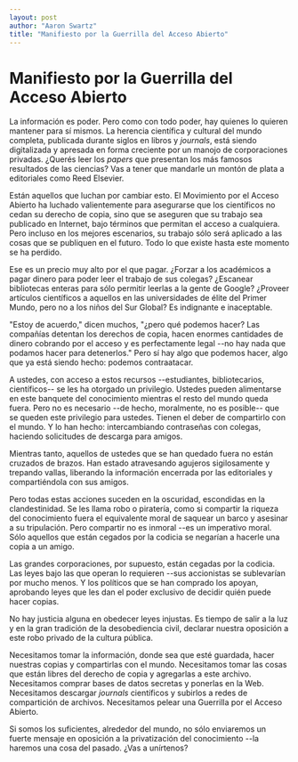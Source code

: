 ```yaml
---
layout: post
author: "Aaron Swartz"
title: "Manifiesto por la Guerrilla del Acceso Abierto"
---
```


Manifiesto por la Guerrilla del Acceso Abierto
==============================================

La información es poder. Pero como con todo poder, hay quienes lo quieren
mantener para sí mismos. La herencia científica y cultural del mundo completa,
publicada durante siglos en libros y _journals_, está siendo digitalizada
y apresada en forma creciente por un manojo de corporaciones privadas. ¿Querés
leer los _papers_ que presentan los más famosos resultados de las ciencias? Vas
a tener que mandarle un montón de plata a editoriales como Reed Elsevier.

Están aquellos que luchan por cambiar esto. El Movimiento por el Acceso Abierto
ha luchado valientemente para asegurarse que los científicos no cedan su
derecho de copia, sino que se aseguren que su trabajo sea publicado en
Internet, bajo términos que permitan el acceso a cualquiera. Pero incluso en
los mejores escenarios, su trabajo sólo será aplicado a las cosas que se
publiquen en el futuro. Todo lo que existe hasta este momento se ha perdido.

Ese es un precio muy alto por el que pagar. ¿Forzar a los académicos a pagar
dinero para poder leer el trabajo de sus colegas? ¿Escanear bibliotecas enteras
para sólo permitir leerlas a la gente de Google? ¿Proveer artículos científicos
a aquellos en las universidades de élite del Primer Mundo, pero no a los niños
del Sur Global? Es indignante e inaceptable.

"Estoy de acuerdo," dicen muchos, "¿pero qué podemos hacer? Las compañías
detentan los derechos de copia, hacen enormes cantidades de dinero cobrando por
el acceso y es perfectamente legal --no hay nada que podamos hacer para
detenerlos." Pero sí hay algo que podemos hacer, algo que ya está siendo hecho:
podemos contraatacar.

A ustedes, con acceso a estos recursos --estudiantes, bibliotecarios,
científicos-- se les ha otorgado un privilegio. Ustedes pueden alimentarse en
este banquete del conocimiento mientras el resto del mundo queda fuera. Pero no
es necesario --de hecho, moralmente, no es posible-- que se queden este
privilegio para ustedes. Tienen el deber de compartirlo con el mundo. Y lo han
hecho: intercambiando contraseñas con colegas, haciendo solicitudes de descarga
para amigos.

Mientras tanto, aquellos de ustedes que se han quedado fuera no están cruzados
de brazos. Han estado atravesando agujeros sigilosamente y trepando vallas,
liberando la información encerrada por las editoriales y compartiéndola con sus
amigos.

Pero todas estas acciones suceden en la oscuridad, escondidas en la
clandestinidad. Se les llama robo o piratería, como si compartir la riqueza del
conocimiento fuera el equivalente moral de saquear un barco y asesinar a su
tripulación. Pero compartir no es inmoral --es un imperativo moral. Sólo
aquellos que están cegados por la codicia se negarían a hacerle una copia a un
amigo.

Las grandes corporaciones, por supuesto, están cegadas por la codicia. Las
leyes bajo las que operan lo requieren --sus accionistas se sublevarían por
mucho menos. Y los políticos que se han comprado los apoyan, aprobando leyes
que les dan el poder exclusivo de decidir quién puede hacer copias.

No hay justicia alguna en obedecer leyes injustas. Es tiempo de salir a la luz
y en la gran tradición de la desobediencia civil, declarar nuestra oposición
a este robo privado de la cultura pública.

Necesitamos tomar la información, donde sea que esté guardada, hacer nuestras
copias y compartirlas con el mundo. Necesitamos tomar las cosas que están
libres del derecho de copia y agregarlas a este archivo. Necesitamos comprar
bases de datos secretas y ponerlas en la Web. Necesitamos descargar _journals_
científicos y subirlos a redes de compartición de archivos. Necesitamos pelear
una Guerrilla por el Acceso Abierto.

Si somos los suficientes, alrededor del mundo, no sólo enviaremos un fuerte
mensaje en oposición a la privatización del conocimiento --la haremos una cosa
del pasado. ¿Vas a unírtenos?
